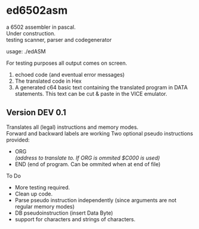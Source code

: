 # ed6502asm
a 6502 assembler in pascal.   
Under construction.  
testing scanner, parser and codegenerator  

usage: ./edASM <file>

For testing purposes all output comes on screen.
1. echoed code (and eventual error messages)
2. The translated code in Hex
3. A generated c64 basic text containing the translated program in DATA statements. This text can be cut & paste in the VICE emulator.


 
Version DEV 0.1
---
Translates all (legal) instructions and memory modes.  
Forward and backward labels are working
Two optional pseudo instructions provided:  
- ORG <address> (address to translate to. If ORG is ommited $C000 is used)  
- END (end of program. Can be ommited when at end of file)  

To Do  

- More testing required.  
- Clean up code.
- Parse pseudo instruction independently (since arguments are not regular memory modes)
- DB pseudoinstruction (insert Data Byte)
- support for characters and strings of characters.


